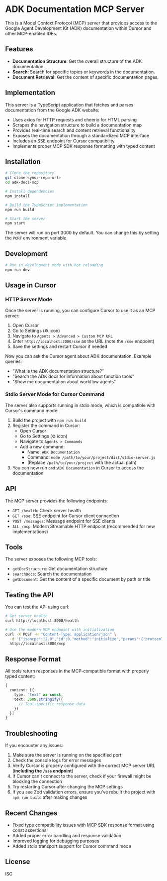 # ADK Documentation MCP Server

This is a Model Context Protocol (MCP) server that provides access to the Google Agent Development Kit (ADK) documentation within Cursor and other MCP-enabled IDEs.

## Features

- **Documentation Structure**: Get the overall structure of the ADK documentation.
- **Search**: Search for specific topics or keywords in the documentation.
- **Document Retrieval**: Get the content of specific documentation pages.

## Implementation

This server is a TypeScript application that fetches and parses documentation from the Google ADK website:
- Uses axios for HTTP requests and cheerio for HTML parsing
- Scrapes the navigation structure to build a documentation map
- Provides real-time search and content retrieval functionality
- Exposes the documentation through a standardized MCP interface
- Includes an SSE endpoint for Cursor compatibility
- Implements proper MCP SDK response formatting with typed content

## Installation

```bash
# Clone the repository
git clone <your-repo-url>
cd adk-docs-mcp

# Install dependencies
npm install

# Build the TypeScript implementation
npm run build

# Start the server
npm start
```

The server will run on port 3000 by default. You can change this by setting the `PORT` environment variable.

## Development

```bash
# Run in development mode with hot reloading
npm run dev
```

## Usage in Cursor

### HTTP Server Mode

Once the server is running, you can configure Cursor to use it as an MCP server:

1. Open Cursor
2. Go to Settings (⚙️ icon)
3. Navigate to `Agents > Advanced > Custom MCP URL`
4. Enter `http://localhost:3000/sse` as the URL (note the `/sse` endpoint)
5. Save the settings and restart Cursor if needed

Now you can ask the Cursor agent about ADK documentation. Example queries:

- "What is the ADK documentation structure?"
- "Search the ADK docs for information about function tools"
- "Show me documentation about workflow agents"

### Stdio Server Mode for Cursor Command

The server also supports running in stdio mode, which is compatible with Cursor's command mode:

1. Build the project with `npm run build`
2. Register the command in Cursor:
   - Open Cursor
   - Go to Settings (⚙️ icon)
   - Navigate to `Agents > Commands`
   - Add a new command:
     - Name: `ADK Documentation`
     - Command: `node /path/to/your/project/dist/stdio-server.js`
     - (Replace `/path/to/your/project` with the actual path)
3. You can now run `cmd:ADK Documentation` in Cursor to access the documentation

## API

The MCP server provides the following endpoints:

- `GET /health`: Check server health
- `GET /sse`: SSE endpoint for Cursor client connection
- `POST /messages`: Message endpoint for SSE clients
- `ALL /mcp`: Modern Streamable HTTP endpoint (recommended for new implementations)

## Tools

The server exposes the following MCP tools:

- `getDocStructure`: Get documentation structure
- `searchDocs`: Search the documentation 
- `getDocument`: Get the content of a specific document by path or title

## Testing the API

You can test the API using curl:

```bash
# Get server health
curl http://localhost:3000/health

# Use the modern MCP endpoint with initialization
curl -X POST -H "Content-Type: application/json" \
  -d '{"jsonrpc":"2.0","id":0,"method":"initialize","params":{"protocolVersion":"2024-11-05"}}' \
  http://localhost:3000/mcp
```

## Response Format

All tools return responses in the MCP-compatible format with properly typed content:

```typescript
{
  content: [{
    type: "text" as const,
    text: JSON.stringify({
      // Tool-specific response data
    })
  }]
}
```

## Troubleshooting

If you encounter any issues:

1. Make sure the server is running on the specified port
2. Check the console logs for error messages
3. Verify Cursor is properly configured with the correct MCP server URL (**including the `/sse` endpoint**)
4. If Cursor can't connect to the server, check if your firewall might be blocking the connection
5. Try restarting Cursor after changing the MCP settings
6. If you see Zod validation errors, ensure you've rebuilt the project with `npm run build` after making changes

## Recent Changes

- Fixed type compatibility issues with MCP SDK response format using const assertions
- Added proper error handling and response validation
- Improved logging for debugging purposes
- Added stdio transport support for Cursor command mode

## License

ISC 